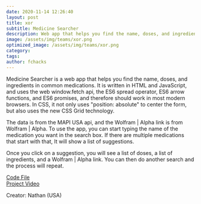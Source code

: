 ```yaml
---
date: 2020-11-14 12:26:40
layout: post
title: xor
subtitle: Medicine Searcher
description: Web app that helps you find the name, doses, and ingredients in common medications
image: /assets/img/teams/xor.png
optimized_image: /assets/img/teams/xor.png
category:
tags:
author: fchacks
---
```


Medicine Searcher is a web app that helps you find the name, doses, and ingredients in common medications. It is written in HTML and JavaScript, and uses the web window.fetch api, the ES6 spread operator, ES6 arrow functions, and ES6 promises, and therefore should work in most modern browsers. In CSS, it not only uses "position: absolute" to center the form, but also uses the new CSS Grid technology.

The data is from the MAPI USA api, and the Wolfram \| Alpha link is from Wolfram \| Alpha. To use the app, you can start typing the name of the medication you want in the search box. If there are multiple medications that start with that, It will show a list of suggestions.

Once you click on a suggestion, you will see a list of doses, a list of ingredients, and a Wolfram \| Alpha link. You can then do another search and the process will repeat.

<a href="https://repl.it/@nthnchu/Medicine-Searcher-FCHacks-2020">Code File</a> <br>
<a href="https://drive.google.com/file/d/1DBqTYGF8ZGDEtbeiFQ7VtMn52jYr0E8b/view?usp=sharing">Project Video</a>

Creator: Nathan (USA)

